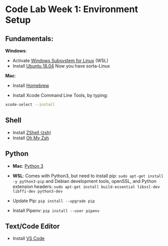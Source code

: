 # Code Lab Week 1: Environment Setup

## Fundamentals:

**Windows**:
* Activate [Windows Subsystem for Linux](https://docs.microsoft.com/en-us/windows/wsl/install-win10) (WSL)
* Install [Ubuntu 18.04](https://aka.ms/wsl-ubuntu-1804)
Now you have sorta-Linux 

**Mac**:
* Install [Homebrew](https://docs.brew.sh/Installation)

* Install Xcode Command Line Tools, by typing:
```sh
xcode-select --install
```

## Shell
* Install [ZShell (zsh)](https://github.com/robbyrussell/oh-my-zsh/wiki/Installing-ZSH)
* Install [Oh My Zsh](https://github.com/robbyrussell/oh-my-zsh)

## Python
* **Mac**: [Python 3](https://docs.python-guide.org/starting/install3/osx/)
* **WSL**: Comes with Python3, but need to install pip: `sudo apt-get install -y python3-pip` and Debian development tools, openSSL, and Python extension headers: `sudo apt-get install build-essential libssl-dev libffi-dev python3-dev`

* Update Pip: `pip install --upgrade pip`
* Install Pipenv: `pip install --user pipenv`

## Text/Code Editor
* Install [VS Code](https://code.visualstudio.com/)
